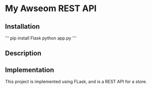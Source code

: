 # My Awseom REST API 

## Installation 

''' 
pip install Flask 
python app.py
'''

## Description 


## Implementation 

This project is implemented using FLask, and is a REST API for a store. 
